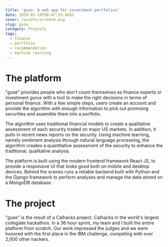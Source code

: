 ```yaml
---
title: 'guse: A web app for investment portfolios'
date: 2019-01-19T00:47:53.493Z
cover: /assets/screen4.png
slug: guse
category: Projects
tags:
  - finance
  - portfolio
  - recommendation
  - machine learning
---
```

# The platform

"guse" provides people who don't count themselves as finance experts or investment gurus with a tool to make the right decisions in terms of personal finance. With a few simple steps, users create an account and provide the algorithm with enough information to pick out promising securities and assemble them into a portfolio.

The algorithm uses traditional financial models to create a qualitative assessment of each security traded on major US markets. In addition, it pulls in recent news reports on the security. Using machine learning, namely sentiment analysis through natural language processing, the algorithm creates a quantitative assessment of the security to enhance the traditional, qualitative analysis.

The platform is built using the modern frontend framework React JS, to provide a responsive UI that looks good both on mobile and desktop devices. Behind the scenes runs a reliable backend built with Python and the Django framework to perform analyses and manage the data stored on a MongoDB database.

# The project

"guse" is the result of a Calhacks project. Calhacks in the world's largest collegiate hackathon.  In a 36 hour sprint, my team and I built the entire platform from scratch. Our work impressed the judges and we were honored with the first place in the IBM challenge, competing with over 2,000 other hackers.
